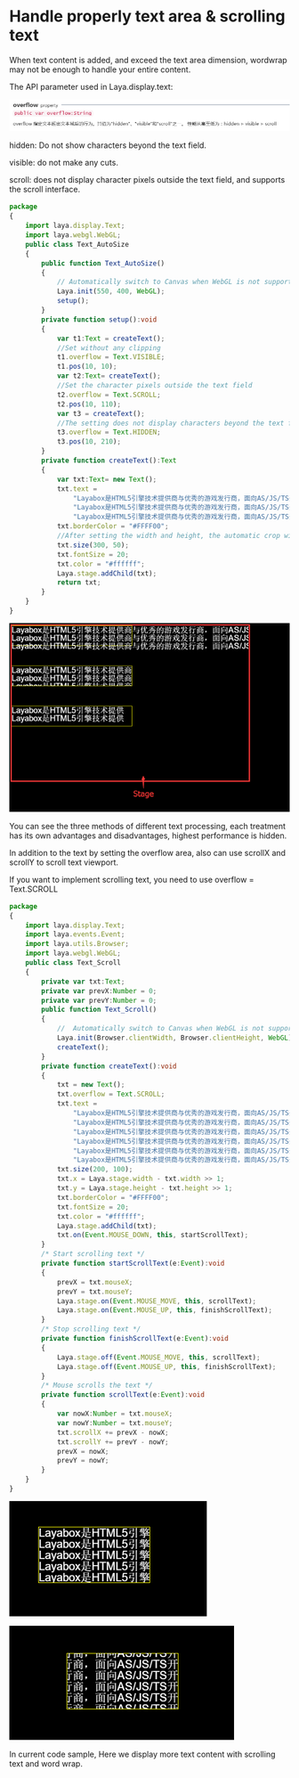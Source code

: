 # Handle properly text area  & scrolling text

When text content is added, and exceed the text area dimension, wordwrap may not be enough to handle your entire content.

The API parameter used in Laya.display.text:

![1](img/1.png)</br>

hidden: Do not show characters beyond the text field.

visible: do not make any cuts.

scroll: does not display character pixels outside the text field, and supports the scroll interface.

```typescript
package
{
	import laya.display.Text;
	import laya.webgl.WebGL;
	public class Text_AutoSize
	{
		public function Text_AutoSize()
		{
			// Automatically switch to Canvas when WebGL is not supported
			Laya.init(550, 400, WebGL);
			setup();
		}
		private function setup():void
		{
			var t1:Text = createText();
			//Set without any clipping
			t1.overflow = Text.VISIBLE;
			t1.pos(10, 10);
			var t2:Text= createText();
			//Set the character pixels outside the text field
			t2.overflow = Text.SCROLL;
			t2.pos(10, 110);
			var t3 = createText();
			//The setting does not display characters beyond the text field
			t3.overflow = Text.HIDDEN;
			t3.pos(10, 210);
		}
		private function createText():Text
		{
			var txt:Text= new Text();
			txt.text = 
				"Layabox是HTML5引擎技术提供商与优秀的游戏发行商，面向AS/JS/TS开发者提供HTML5开发技术方案！\n" +
				"Layabox是HTML5引擎技术提供商与优秀的游戏发行商，面向AS/JS/TS开发者提供HTML5开发技术方案！\n" +
				"Layabox是HTML5引擎技术提供商与优秀的游戏发行商，面向AS/JS/TS开发者提供HTML5开发技术方案！";
			txt.borderColor = "#FFFF00";
			//After setting the width and height, the automatic crop will be cut according to this area
			txt.size(300, 50);
			txt.fontSize = 20;
			txt.color = "#ffffff";
			Laya.stage.addChild(txt);
			return txt;
		}
	}
}
```

![2](img/2.png)</br>

You can see the three methods of different text processing, each treatment has its own advantages and disadvantages, highest performance is hidden.

In addition to the text by setting the overflow area, also can use scrollX and scrollY to scroll text viewport.

If you want to implement scrolling text, you need to use overflow = Text.SCROLL

```typescript
package 
{
	import laya.display.Text;
	import laya.events.Event;
	import laya.utils.Browser;
	import laya.webgl.WebGL;
	public class Text_Scroll 
	{
		private var txt:Text;
		private var prevX:Number = 0;
		private var prevY:Number = 0;
		public function Text_Scroll() 
		{
			//  Automatically switch to Canvas when WebGL is not supported
			Laya.init(Browser.clientWidth, Browser.clientHeight, WebGL);
			createText();
		}
		private function createText():void
		{
			txt = new Text();
			txt.overflow = Text.SCROLL;
			txt.text = 
				"Layabox是HTML5引擎技术提供商与优秀的游戏发行商，面向AS/JS/TS开发者提供HTML5开发技术方案！\n" +
				"Layabox是HTML5引擎技术提供商与优秀的游戏发行商，面向AS/JS/TS开发者提供HTML5开发技术方案！\n" +
				"Layabox是HTML5引擎技术提供商与优秀的游戏发行商，面向AS/JS/TS开发者提供HTML5开发技术方案！\n" +
				"Layabox是HTML5引擎技术提供商与优秀的游戏发行商，面向AS/JS/TS开发者提供HTML5开发技术方案！\n" +
				"Layabox是HTML5引擎技术提供商与优秀的游戏发行商，面向AS/JS/TS开发者提供HTML5开发技术方案！\n" +
				"Layabox是HTML5引擎技术提供商与优秀的游戏发行商，面向AS/JS/TS开发者提供HTML5开发技术方案！";
			txt.size(200, 100);
			txt.x = Laya.stage.width - txt.width >> 1;
			txt.y = Laya.stage.height - txt.height >> 1;
			txt.borderColor = "#FFFF00";
			txt.fontSize = 20;
			txt.color = "#ffffff";
			Laya.stage.addChild(txt);
			txt.on(Event.MOUSE_DOWN, this, startScrollText);
		}
		/* Start scrolling text */
		private function startScrollText(e:Event):void
		{
			prevX = txt.mouseX;
			prevY = txt.mouseY;
			Laya.stage.on(Event.MOUSE_MOVE, this, scrollText);
			Laya.stage.on(Event.MOUSE_UP, this, finishScrollText);
		}
		/* Stop scrolling text */
		private function finishScrollText(e:Event):void
		{
			Laya.stage.off(Event.MOUSE_MOVE, this, scrollText);
			Laya.stage.off(Event.MOUSE_UP, this, finishScrollText);
		}
		/* Mouse scrolls the text */
		private function scrollText(e:Event):void
		{
			var nowX:Number = txt.mouseX;
			var nowY:Number = txt.mouseY;
			txt.scrollX += prevX - nowX;
			txt.scrollY += prevY - nowY;
			prevX = nowX;
			prevY = nowY;
		}
	}
}
```

![3](img/3.png)</br>

![4](img/4.png)</br>

In current code sample, Here we display more text content with scrolling text and word wrap.
